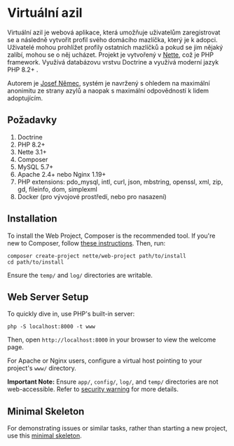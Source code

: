 Virtuální azil 
=================

Virtuální azil je webová aplikace, která umožňuje uživatelům zaregistrovat se a následně vytvořit profil svého domácího mazlíčka, který je k adopci. Uživatelé mohou prohlížet profily ostatních mazlíčků a pokud se jim nějaký zalíbí, mohou se o něj ucházet.
Projekt je vytvořený v [Nette](https://nette.org/), což je PHP framework. Využívá databázovu vrstvu Doctrine a využívá moderní jazyk PHP 8.2+ .

Autorem je [Josef Němec](https://josefnemec.cz/), systém je navržený s ohledem na maximální anonimitu ze strany azylů a naopak s maximální odpovědností k lidem adoptujícím.


Požadavky
------------
1. Doctrine
2. PHP 8.2+
3. Nette 3.1+
4. Composer
5. MySQL 5.7+
6. Apache 2.4+ nebo Nginx 1.19+
7. PHP extensions: pdo_mysql, intl, curl, json, mbstring, openssl, xml, zip, gd, fileinfo, dom, simplexml
8. Docker (pro vývojové prostředí, nebo pro nasazení)



Installation
------------

To install the Web Project, Composer is the recommended tool. If you're new to Composer,
follow [these instructions](https://doc.nette.org/composer). Then, run:

	composer create-project nette/web-project path/to/install
	cd path/to/install

Ensure the `temp/` and `log/` directories are writable.


Web Server Setup
----------------

To quickly dive in, use PHP's built-in server:

	php -S localhost:8000 -t www

Then, open `http://localhost:8000` in your browser to view the welcome page.

For Apache or Nginx users, configure a virtual host pointing to your project's `www/` directory.

**Important Note:** Ensure `app/`, `config/`, `log/`, and `temp/` directories are not web-accessible.
Refer to [security warning](https://nette.org/security-warning) for more details.


Minimal Skeleton
----------------

For demonstrating issues or similar tasks, rather than starting a new project, use
this [minimal skeleton](https://github.com/nette/web-project/tree/minimal).

